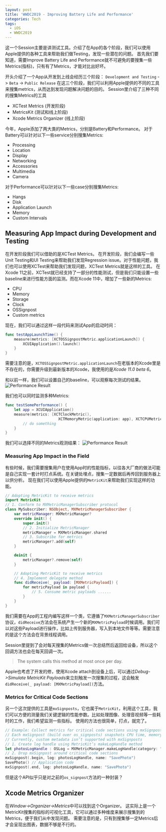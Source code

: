 ```yaml
---
layout: post
title: 'WWDC2019 - Improving Battery Life and Performance'
categories: Tech
tags:
  - iOS
  - WWDC2019
---
```


这一个Session主要是讲测试工具。介绍了在App的各个阶段，我们可以使用Apple提供的各种工具来帮助我们做Testing，发现一些潜在的问题。
首先我们要知道，需要Improve Battery Life and Performance就不可避免的要搜集一些Metrics(指标)，只有有了Metrics，才能对比出好坏。
<!-- more -->
开头介绍了一个App从开发到上线会经历三个阶段：
`Development and Testing` -> `Beta` -> `Public Release` 
在这三个阶段，我们可以利用Apple提供的不同的工具来搜集metrics，从而达到发现问题解决问题的目的。
Session里介绍了三种不同的搜集Metrics的工具
- XCTest Metrics (开发阶段)
- MetricsKit (测试和线上阶段)
- Xcode Metrics Organizer (线上阶段)

今年，Apple添加了两大类的Metrics，分别是Battery和Performance。
对于Battery可以针对以下一些service分别搜集Metrics:
- Processing
- Location
- Display
- Networking
- Accessories
- Multimedia
- Camera

对于Performance可以针对以下一些case分别搜集Metrics:
- Hangs
- Disk
- Application Launch
- Memory
- Custom Intervals


## Measuring App Impact during Development and Testing
在开发阶段我们可以借助的是XCTest Metrics。
在开发阶段，我们会编写一些Unit Testing和UI Testing来帮助我们发现Regression issue。对于性能问题，我们也可以使用XCTest来帮助我们发现问题，XCTest Metrics就是这样的工具。
在Xcode 11之前，XCTest就已经支持了一部分的性能测试，但是我们只能设置一些baseline来进行性能方面的监测。而在Xcode 11中，增加了一些新的Metrics:
- CPU
- Memory
- Storage
- Clock
- OSSignpost
- Custom metrics

现在，我们可以通过这样一段代码来测试App的启动时间：
```swift
func testAppLaunchTime() {
    measure(metrics: [XCTOSSignpostMetric.applicationLaunch]) {
        XCUIApplication().launch()
    }
}
```
需要注意的是，`XCTOSSignpostMetric.applicationLaunch`在老版本的Xcode里是不存在的，你需要升级到最新版本的Xcode，我使用的是*Xcode 11.0 beta 6*。

和以前一样，我们可以设置自己的baseline，可以观察每次测试的结果。
![Performance Result](performance-result.png)

我们也可以同时监测多种Metrics:
```swift
func testSomePerformance() {
    let app = XCUIApplication()
    measure(metrics: [XCTClockMetric(),
                        XCTMemoryMetric(application: app), XCTCPUMetric(application: app)]) {
        // do something
    }
}
```

我们可以选择不同的Metrics观测结果：
![Performance Result](multi-performance-result.png)

### Measuring App Impact in the Field 
有些时候，我们需要搜集用户在使用App时的性能指标，以往各大厂商的做法可能是自己实现一套计时打点系统。在关键处埋点，搜集一定数据后再传回到服务器上以供分析。
现在我们可以使用Apple提供的`MetricKit`来帮助我们实现这样的功能。

```swift
// Adopting MetricKit to receive metrics
import MetricKit
// 1. Conform to MXMetricManagerSubscriber protocol
class MySubscriber: NSObject, MXMetricManagerSubscriber {
    var metricManager: MXMetricManager?
    override init() {
        super.init()
        // 2. Initialize MetricManager
        metricManager = MXMetricManager.shared
        // 3. Subscribe for metrics
        metricManager?.add(self)
    }

    deinit {
        metricManager?.remove(self)
    }

    // Adopting MetricKit to receive metrics
    // 4. Implement delegate method
    func didReceive(_ payload: [MXMetricPayload]) {
        for metricPayload in payload {
            // 5. Consume metric payloads ......
        }
    }
}
```

我们需要在App的工程内编写这样一个类，它遵循了`MXMetricManagerSubscriber`协议，`didReceive`方法会在系统产生一个新的`MXMetricPayload`时候调用。我们可以对这些Payload进行操作，比如上传到服务器，写入到本地文件等等。需要注意的是这个方法会在背景线程调用。

Session里提到了会对每天搜集的Metrics做一次总结然后返回给设备，所以这个回调方法也会在每天回调一次。
> The system calls this method at most once per day.

Apple也考虑了开发的修，使用Xcode attach到设备上后，可以通过*Debug->Simulate MetricKit Payloads*来立刻触发一次搜集的过程，这会触发`didReceive(_ payload: [MXMetricPayload])`方法。

### Metrics for Critical Code Sections
另一个这次提供的工具是`mxSignposts`，它也属于`MetricKit`，利用这个工具，我们可以方便的测量我们关键逻辑的性能参数。比如处理图像、处理音视频等一些耗时的工作，我们希望监测一些指标。
使用的方法也很简单，打点，就完了。

```swift
// Example: Collect metrics for critical code sections using mxSignposts
// Each mxSignpost (build over os_signposts) snapshots CPU time, memory and logical Writes
// Currently, custom metadata isn’t supported with mxSignposts
// 1. Create log handle using MetricKit’s makeLogHandle method
let photosLogHandle : OSLog = MXMetricManager.makeLogHandle(category: "Photos")
// 2. Drop mxSignpost around critical code sections
mxSignpost(.begin, log: photosLogHandle, name: "SavePhoto")
SavePhoto() // Application code
mxSignpost(.end, log: photosLogHandle, name: "SavePhoto")
```

但是这个API似乎只是对之前的`os_signpost`方法的一种封装？


## Xcode Metrics Organizer
在*Window->Organizer->Metrics*中可以找到这个Organizer。
这实际上是一个MetricKit搜集的指标的可视化工具，它可以通过多种维度来展示搜集到的Metrics，便于我们从中发现问题。
需要注意的是，只有到搜集够一定Metrics后才会呈现出图表，数据不够是不行的。

